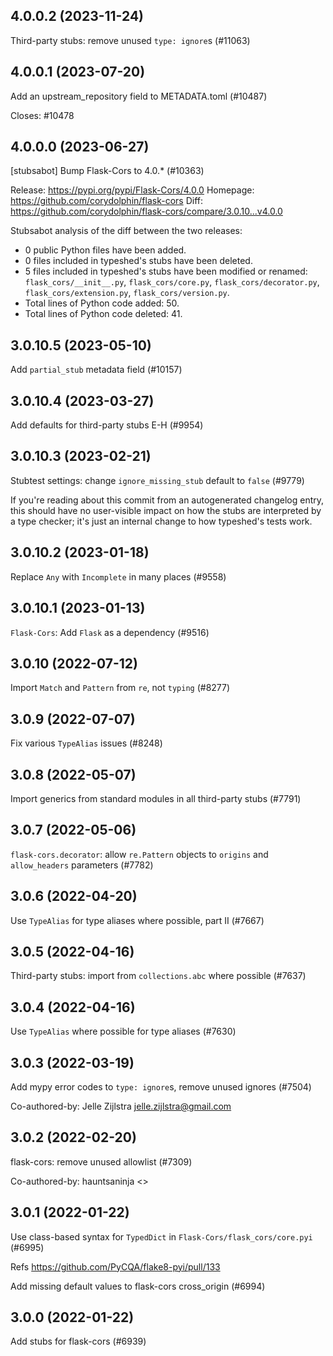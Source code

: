 ## 4.0.0.2 (2023-11-24)

Third-party stubs: remove unused `type: ignore`s (#11063)

## 4.0.0.1 (2023-07-20)

Add an upstream_repository field to METADATA.toml (#10487)

Closes: #10478

## 4.0.0.0 (2023-06-27)

[stubsabot] Bump Flask-Cors to 4.0.* (#10363)

Release: https://pypi.org/pypi/Flask-Cors/4.0.0
Homepage: https://github.com/corydolphin/flask-cors
Diff: https://github.com/corydolphin/flask-cors/compare/3.0.10...v4.0.0

Stubsabot analysis of the diff between the two releases:
 - 0 public Python files have been added.
 - 0 files included in typeshed's stubs have been deleted.
 - 5 files included in typeshed's stubs have been modified or renamed: `flask_cors/__init__.py`, `flask_cors/core.py`, `flask_cors/decorator.py`, `flask_cors/extension.py`, `flask_cors/version.py`.
 - Total lines of Python code added: 50.
 - Total lines of Python code deleted: 41.

## 3.0.10.5 (2023-05-10)

Add `partial_stub` metadata field (#10157)

## 3.0.10.4 (2023-03-27)

Add defaults for third-party stubs E-H (#9954)

## 3.0.10.3 (2023-02-21)

Stubtest settings: change `ignore_missing_stub` default to `false` (#9779)

If you're reading about this commit from an autogenerated changelog entry, this should have no user-visible impact on how the stubs are interpreted by a type checker; it's just an internal change to how typeshed's tests work.

## 3.0.10.2 (2023-01-18)

Replace `Any` with `Incomplete` in many places (#9558)

## 3.0.10.1 (2023-01-13)

`Flask-Cors`: Add `Flask` as a dependency (#9516)

## 3.0.10 (2022-07-12)

Import `Match` and `Pattern` from `re`, not `typing` (#8277)

## 3.0.9 (2022-07-07)

Fix various `TypeAlias` issues (#8248)

## 3.0.8 (2022-05-07)

Import generics from standard modules in all third-party stubs (#7791)

## 3.0.7 (2022-05-06)

`flask-cors.decorator`: allow `re.Pattern` objects to `origins` and `allow_headers` parameters (#7782)

## 3.0.6 (2022-04-20)

Use `TypeAlias` for type aliases where possible, part II (#7667)

## 3.0.5 (2022-04-16)

Third-party stubs: import from `collections.abc` where possible (#7637)

## 3.0.4 (2022-04-16)

Use `TypeAlias` where possible for type aliases (#7630)

## 3.0.3 (2022-03-19)

Add mypy error codes to `type: ignore`s, remove unused ignores (#7504)

Co-authored-by: Jelle Zijlstra <jelle.zijlstra@gmail.com>

## 3.0.2 (2022-02-20)

flask-cors: remove unused allowlist (#7309)

Co-authored-by: hauntsaninja <>

## 3.0.1 (2022-01-22)

Use class-based syntax for `TypedDict` in `Flask-Cors/flask_cors/core.pyi` (#6995)

Refs https://github.com/PyCQA/flake8-pyi/pull/133

Add missing default values to flask-cors cross_origin (#6994)

## 3.0.0 (2022-01-22)

Add stubs for flask-cors (#6939)

